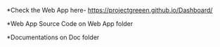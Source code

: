 *Check the Web App here- https://projectgreeen.github.io/Dashboard/

*Web App Source Code on Web App folder

*Documentations on Doc folder
